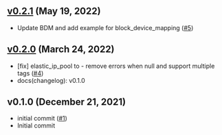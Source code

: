 <a name="v0.2.1"></a>
## [v0.2.1] (May 19, 2022)

- Update BDM and add example for block_device_mapping ([#5](https://github.com/spotinst/terraform-spotinst-ocean-aws-k8s-vng/pull/5))


<a name="v0.2.0"></a>
## [v0.2.0] (March 24, 2022)

- [fix] elastic_ip_pool to  - remove errors when null and support multiple tags ([#4](https://github.com/spotinst/terraform-spotinst-ocean-aws-k8s-vng/pull/4))
- docs(changelog): v0.1.0


<a name="v0.1.0"></a>
## v0.1.0 (December 21, 2021)

- initial commit ([#1](https://github.com/spotinst/terraform-spotinst-ocean-aws-k8s-vng/pull/1))
- Initial commit


[v0.2.1]: https://github.com/spotinst/terraform-spotinst-ocean-aws-k8s-vng/compare/v0.2.0...v0.2.1
[v0.2.0]: https://github.com/spotinst/terraform-spotinst-ocean-aws-k8s-vng/compare/v0.1.0...v0.2.0

